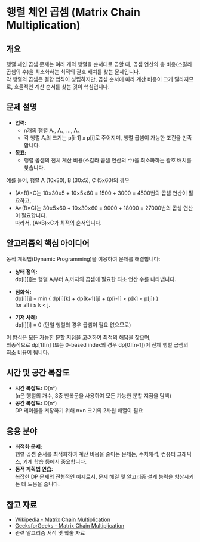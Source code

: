 # 행렬 체인 곱셈 (Matrix Chain Multiplication)

## 개요
행렬 체인 곱셈 문제는 여러 개의 행렬을 순서대로 곱할 때, 곱셈 연산의 총 비용(스칼라 곱셈의 수)을 최소화하는 최적의 괄호 배치를 찾는 문제입니다.  
각 행렬의 곱셈은 결합 법칙이 성립하지만, 곱셈 순서에 따라 계산 비용이 크게 달라지므로, 효율적인 계산 순서를 찾는 것이 핵심입니다.

## 문제 설명
- **입력:**  
  - n개의 행렬 A₁, A₂, ..., Aₙ  
  - 각 행렬 Aᵢ의 크기는 p[i-1] x p[i]로 주어지며, 행렬 곱셈이 가능한 조건을 만족합니다.
- **목표:**  
  - 행렬 곱셈의 전체 계산 비용(스칼라 곱셈 연산의 수)을 최소화하는 괄호 배치를 찾습니다.
  
예를 들어, 행렬 A (10x30), B (30x5), C (5x60)의 경우  
- (A×B)×C는 10×30×5 + 10×5×60 = 1500 + 3000 = 4500번의 곱셈 연산이 필요하고,  
- A×(B×C)는 30×5×60 + 10×30×60 = 9000 + 18000 = 27000번의 곱셈 연산이 필요합니다.  
따라서, (A×B)×C가 최적의 순서입니다.

## 알고리즘의 핵심 아이디어
동적 계획법(Dynamic Programming)을 이용하여 문제를 해결합니다:
- **상태 정의:**  
  dp[i][j]는 행렬 Aᵢ부터 Aⱼ까지의 곱셈에 필요한 최소 연산 수를 나타냅니다.
  
- **점화식:**  
  dp[i][j] = min { dp[i][k] + dp[k+1][j] + (p[i-1] × p[k] × p[j]) }  
  for all i ≤ k < j.
  
- **기저 사례:**  
  dp[i][i] = 0 (단일 행렬의 경우 곱셈이 필요 없으므로)

이 방식은 모든 가능한 분할 지점을 고려하여 최적의 해답을 찾으며,  
최종적으로 dp[1][n] (또는 0-based index의 경우 dp[0][n-1])이 전체 행렬 곱셈의 최소 비용이 됩니다.

## 시간 및 공간 복잡도
- **시간 복잡도:** O(n³)  
  (n은 행렬의 개수, 3중 반복문을 사용하여 모든 가능한 분할 지점을 탐색)
- **공간 복잡도:** O(n²)  
  DP 테이블을 저장하기 위해 n×n 크기의 2차원 배열이 필요

## 응용 분야
- **최적화 문제:**  
  행렬 곱셈 순서를 최적화하여 계산 비용을 줄이는 문제는, 수치해석, 컴퓨터 그래픽스, 기계 학습 등에서 중요합니다.
- **동적 계획법 연습:**  
  복잡한 DP 문제의 전형적인 예제로서, 문제 해결 및 알고리즘 설계 능력을 향상시키는 데 도움을 줍니다.

## 참고 자료
- [Wikipedia - Matrix Chain Multiplication](https://en.wikipedia.org/wiki/Matrix_chain_multiplication)
- [GeeksforGeeks - Matrix Chain Multiplication](https://www.geeksforgeeks.org/matrix-chain-multiplication-dp-8/)
- 관련 알고리즘 서적 및 학술 자료